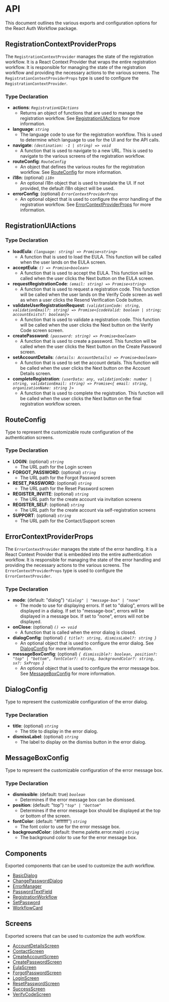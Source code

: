 # API
This document outlines the various exports and configuration options for the React Auth Workflow package.

## RegistrationContextProviderProps
The `RegistrationContextProvider` manages the state of the registration workflow. It is a React Context Provider that wraps the entire registration workflow. It is responsible for managing the state of the registration workflow and providing the necessary actions to the various screens. The `RegistrationContextProviderProps` type is used to configure the `RegistrationContextProvider`.

### Type Declaration
-  **actions**:  _`RegistrationUIActions`_
    -   Returns an object of functions that are used to manage the registration workflow. See [RegistrationUIActions](#registrationuiactions) for more information.
-  **language**: _`string`_
    -   The language code to use for the registration workflow. This is used to determine which language to use for the UI and for the API calls.
-  **navigate**: _`(destination: -1 | string) => void`_
    -   A function that is used to navigate to a new URL. This is used to navigate to the various screens of the registration workflow.
-  **routeConfig**: _`RouteConfig`_
    -   An object that defines the various routes for the registration workflow. See [RouteConfig](#routeconfig) for more information.
-  **i18n**: (optional) _`i18n`_
    -   An optional i18n object that is used to translate the UI. If not provided, the default i18n object will be used.
-  **errorConfig**: (optional) _`ErrorContextProviderProps`_
    -   An optional object that is used to configure the error handling of the registration workflow. See [ErrorContextProviderProps](#errorcontextproviderprops) for more information.

## RegistrationUIActions

### Type Declaration
-  **loadEula**: _`(language: string) => Promise<string>`_
    -   A function that is used to load the EULA. This function will be called when the user lands on the EULA screen.
- **acceptEula**: _`() => Promise<boolean>`_
    -   A function that is used to accept the EULA. This function will be called when the user clicks the Next button on the EULA screen.
- **requestRegistrationCode**: _`(email: string) => Promise<string>`_
    -   A function that is used to request a registration code. This function will be called when the user lands on the Verify Code screen as well as when a user clicks the Resend Verification Code button.
- **validateUserRegistrationRequest**: _`(validationCode: string, validationEmail?: string) => Promise<{codeValid: boolean | string; accountExists?: boolean}>`_
    -   A function that is used to validate a registration code. This function will be called when the user clicks the Next button on the Verify Code screen screen.
- **createPassword**: _`(password: string) => Promise<boolean>`_
    -   A function that is used to create a password. This function will be called when the user clicks the Next button on the Create Password screen.
- **setAccountDetails**: _`(details: AccountDetails) => Promise<boolean>`_
    -   A function that is used to set the account details. This function will be called when the user clicks the Next button on the Account Details screen.
- **completeRegistration**: _`(userData: any, validationCode: number | string, validationEmail: string) => Promise<{ email: string, organizationName: string }>`_
    -   A function that is used to complete the registration. This function will be called when the user clicks the Next button on the final registration workflow screen.

## RouteConfig

Type to represent the customizable route configuration of the authentication screens.

### Type Declaration

-   **LOGIN**: (optional) _`string`_
    -   The URL path for the Login screen
-   **FORGOT_PASSWORD**: (optional) _`string`_
    -   The URL path for the Forgot Password screen
-   **RESET_PASSWORD**: (optional) _`string`_
    -   The URL path for the Reset Password screen
-   **REGISTER_INVITE**: (optional) _`string`_
    -   The URL path for the create account via invitation screens
-   **REGISTER_SELF**: (optional) _`string`_
    -   The URL path for the create account via self-registration screens
-   **SUPPORT**: (optional) _`string`_
    -   The URL path for the Contact/Support screen

## ErrorContextProviderProps
The `ErrorContextProvider` manages the state of the error handling. It is a React Context Provider that is embedded into the entire authentication workflow. It is responsible for managing the state of the error handling and providing the necessary actions to the various screens. The `ErrorContextProviderProps` type is used to configure the `ErrorContextProvider`.

### Type Declaration
-  **mode**: (default: "dialog") _`"dialog" | "message-box" | "none"`_
    -   The mode to use for displaying errors. If set to "dialog", errors will be displayed in a dialog. If set to "message-box", errors will be displayed in a message box. If set to "none", errors will not be displayed.
- **onClose**: (optional) _`() => void`_
    -   A function that is called when the error dialog is closed.
- **dialogConfig**: (optional) _`{ title?: string, dismissLabel?: string }`_
    -   An optional object that is used to configure the error dialog. See [DialogConfig](#dialogconfig) for more information.
- **messageBoxConfig**: (optional) _`{ dismissible?: boolean, position?: "top" | "bottom", fontColor?: string, backgroundColor?: string, sx?: SxProps }`_
    -   An optional object that is used to configure the error message box. See [MessageBoxConfig](#messageboxconfig) for more information.
  
## DialogConfig
Type to represent the customizable configuration of the error dialog.

### Type Declaration
- **title**: (optional) _`string`_
    -   The title to display in the error dialog.
- **dismissLabel**: (optional) _`string`_
    -   The label to display on the dismiss button in the error dialog.

## MessageBoxConfig
Type to represent the customizable configuration of the error message box.

### Type Declaration
- **dismissible**: (default: true) _`boolean`_
    -   Determines if the error message box can be dismissed.
- **position**: (default: "top") _`"top" | "bottom"`_
    -   Determines if the error message box should be displayed at the top or bottom of the screen.
- **fontColor**: (default: "#ffffff") _`string`_
    -   The font color to use for the error message box.
- **backgroundColor**: (default: theme.palette.error.main) _`string`_
    -   The background color to use for the error message box.

## Components

Exported components that can be used to customize the auth workflow. 

- [BasicDialog](./components/basic-dialog.md)
- [ChangePasswordDialog](./components/change-password-dialog.md)
- [ErrorManager](./components/error-manager.md)
- [PasswordTextField](./components/password-text-field.md)
- [RegistrationWorkflow](./components/registration-workflow.md)
- [SetPassword](./components/set-password.md)
- [WorkflowCard](./components/workflow-card.md)
## Screens

Exported screens that can be used to customize the auth workflow. 

- [AccountDetailsScreen](./screens/account-details.md)
- [ContactScreen](./screens/contact.md)
- [CreateAccountScreen](./screens/create-account.md)
- [CreatePasswordScreen](./screens/create-password.md)
- [EulaScreen](./screens/eula.md)
- [ForgotPasswordScreen](./screens/forgot-password.md)
- [LoginScreen](./screens/login.md)
- [ResetPasswordScreen](./screens/reset-password.md)
- [SuccessScreen](./screens/success.md)
- [VerifyCodeScreen](./screens/verify-code.md)